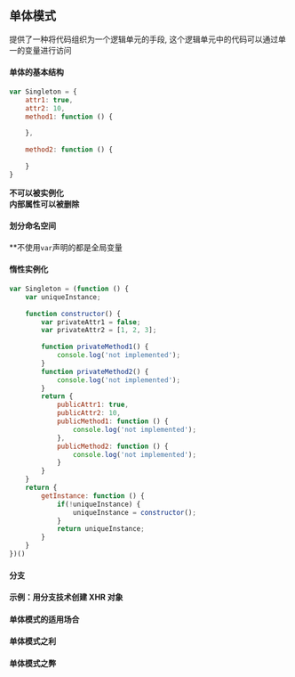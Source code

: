 ## 单体模式  
提供了一种将代码组织为一个逻辑单元的手段, 这个逻辑单元中的代码可以通过单一的变量进行访问  

#### 单体的基本结构    
```javascript
var Singleton = {
    attr1: true,
    attr2: 10,
    method1: function () {
        
    },
    
    method2: function () {
        
    }
}
```
**不可以被实例化**  
**内部属性可以被删除**  
#### 划分命名空间  
**不使用`var`声明的都是全局变量  

#### 惰性实例化  
```javascript
var Singleton = (function () {
    var uniqueInstance;
    
    function constructor() {
        var privateAttr1 = false;
        var privateAttr2 = [1, 2, 3];
        
        function privateMethod1() {
            console.log('not implemented');
        }
        function privateMethod2() {
            console.log('not implemented');
        }
        return {
            publicAttr1: true,
            publicAttr2: 10,
            publicMethod1: function () {
                console.log('not implemented');    
            },
            publicMethod2: function () {
                console.log('not implemented');
            }
        }        
    }
    return {
        getInstance: function () {
            if(!uniqueInstance) {
                uniqueInstance = constructor();
            }
            return uniqueInstance;
        }
    }
})()
```
#### 分支  

#### 示例：用分支技术创建 XHR 对象  

#### 单体模式的适用场合  

#### 单体模式之利  

#### 单体模式之弊  